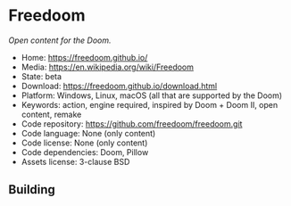 # Freedoom

_Open content for the Doom._

- Home: https://freedoom.github.io/
- Media: https://en.wikipedia.org/wiki/Freedoom
- State: beta
- Download: https://freedoom.github.io/download.html
- Platform: Windows, Linux, macOS (all that are supported by the Doom)
- Keywords: action, engine required, inspired by Doom + Doom II, open content, remake
- Code repository: https://github.com/freedoom/freedoom.git
- Code language: None (only content)
- Code license: None (only content)
- Code dependencies: Doom, Pillow
- Assets license: 3-clause BSD

## Building

